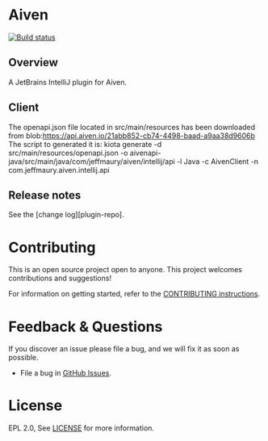# Aiven

[![Build status](https://github.com/jeffmaury/intellij-aiven/workflows/Java%20CI%20with%20Gradle/badge.svg)](https://github.com/redhat-developer/intellij-openshift-connector/actions?query=workflow%3A%22Java+CI+with+Gradle%22)


## Overview

A JetBrains IntelliJ plugin for Aiven.

## Client

The openapi.json file located in src/main/resources has been downloaded from blob:https://api.aiven.io/21abb852-cb74-4498-baad-a9aa38d9606b
The script to generated it is: kiota generate -d src/main/resources/openapi.json -o aivenapi-java/src/main/java/com/jeffmaury/aiven/intellij/api -l Java -c AivenClient -n com.jeffmaury.aiven.intellij.api

## Release notes

See the [change log][plugin-repo].

Contributing
============
This is an open source project open to anyone. This project welcomes contributions and suggestions!

For information on getting started, refer to the [CONTRIBUTING instructions](CONTRIBUTING.md).


Feedback & Questions
====================
If you discover an issue please file a bug, and we will fix it as soon as possible.
* File a bug in [GitHub Issues](https://github.com/jeffmaury/intellij-aiven/issues).

License
=======
EPL 2.0, See [LICENSE](LICENSE) for more information.